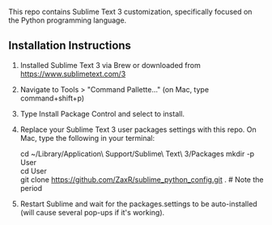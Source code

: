 This repo contains Sublime Text 3 customization, specifically focused on the Python programming language.

## Installation Instructions
1. Installed Sublime Text 3 via Brew or downloaded from https://www.sublimetext.com/3
2. Navigate to Tools > "Command Pallette..." (on Mac, type command+shift+p)
3. Type Install Package Control and select to install.
4. Replace your Sublime Text 3 user packages settings with this repo. On Mac, type the following in your terminal:

    cd ~/Library/Application\ Support/Sublime\ Text\ 3/Packages 
    mkdir -p User  
    cd User  
    git clone https://github.com/ZaxR/sublime_python_config.git .  # Note the period

5. Restart Sublime and wait for the packages.settings to be auto-installed (will cause several pop-ups if it's working).
